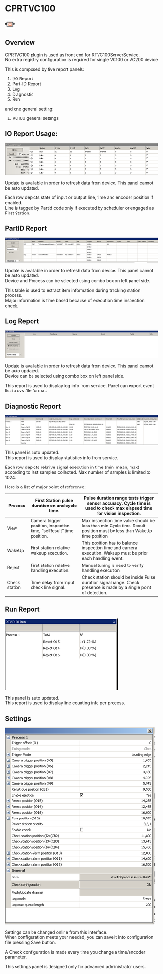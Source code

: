 CPRTVC100
=========

![](../../img/x_Graphics/Plugins/CPRTVC100Bar.png)

Overview
--------

CPRTVC100 plugin is used as front end for RTVC100ServerService.  
No extra registry configuration is required for single VC100 or VC200 device

This is composed by five report panels:

1. I/O Report
2. Part-ID Report
3. Log
4. Diagnostic
5. Run

and one general setting:

1. VC100 general settings

IO Report Usage:
----------------

![](../../img/x_Graphics/VCxxx/03000001.png)

Update is available in order to refresh data from device. This panel cannot be auto updated.

Each row depicts state of input or output line, time and encoder position if enabled.   
Line is tagged by PartId code only if executed by scheduler or engaged as First Station.

PartID Report
-------------

![](../../img/x_Graphics/VCxxx/03000003.png)

Update is available in order to refresh data from device. This panel cannot be auto updated.  
Device and Process can be selected using combo box on left panel side. 

This table is used to extract item information during tracking station process.   
Major information is time based because of execution time inspection check. 

Log Report
----------

![](../../img/x_Graphics/VCxxx/03000004.png)

Update is available in order to refresh data from device. This panel cannot be auto updated.  
Device can be selected using combo box on left panel side. 

This report is used to display log info from service. Panel can export event list to cvs file format.

Diagnostic Report
-----------------

![](../../img/x_Graphics/VCxxx/03000005.png)

This panel is auto updated.  
This report is used to display statistics info from service. 

Each row depicts relative signal execution in time (min, mean, max) according to last samples collected. Max number of samples is limited to 1024.

Here is a list of major point of reference:


| Process <x> | First Station pulse duration on and cycle time. | Pulse duration range tests trigger sensor accuracy. Cycle time is used to check max elapsed time for vision inspection. |
| --- | --- | --- |
| View <x> | Camera trigger position, inspection time, “setResult” time position. | Max inspection time value should be less than min Cycle time. Result position must be less than WakeUp time position |
| WakeUp | First station relative wakeup execution. | This position has to balance inspection time and camera execution. Wakeup must be prior each handling event. |
| Reject <n> | First station relative handling execution. | Manual tuning is need to verify handling execution |
| Check station | Time delay from Input check line signal. | Check station should be inside Pulse duration signal range. Check presence is made by a single point of detection. |

Run Report
----------

![](../../img/x_Graphics/VCxxx/03000006.png)

This panel is auto updated.  
This report is used to display line counting info per process. 

Settings
--------

![](../../img/x_Graphics/VCxxx/03000007.png)

Settings can be changed online from this interface.   
When configuration meets your needed, you can save it into configuration file pressing Save button.

A Check configuration is made every time you change a time/encoder parameter.

This settings panel is designed only for advanced administrator users.  
